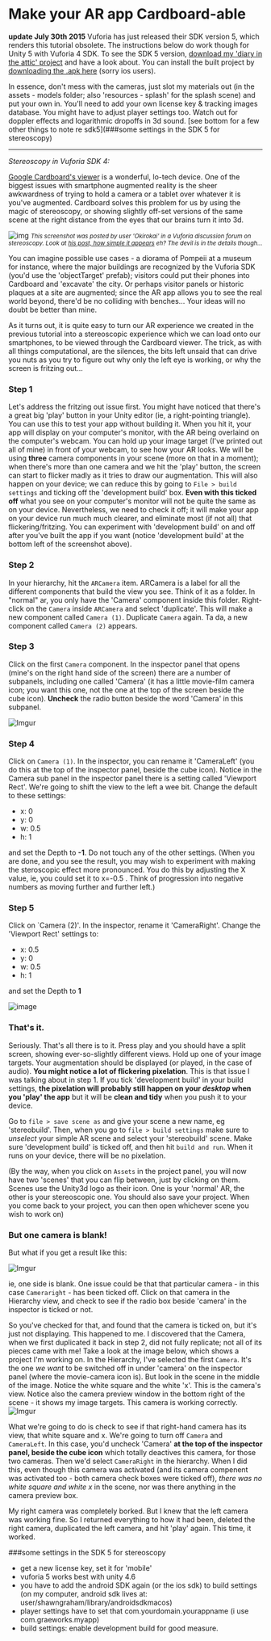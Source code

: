# Make your AR app Cardboard-able

**update July 30th 2015** Vuforia has just released their SDK version 5, which renders this tutorial obsolete. The instructions below do work though for Unity 5 with Vuforia 4 SDK. To see the SDK 5 version, [download my 'diary in the attic' project](https://www.dropbox.com/s/kvb2b2kls7zq6js/diary-in-attic-project.zip?dl=0) and have a look about. You can install the built project by [downloading the .apk here](https://www.dropbox.com/s/t1tq7mzxscy3c0o/test-new-sdk5.apk?dl=0) (sorry ios users).

In essence, don't mess with the cameras, just slot my materials out (in the assets - models folder; also 'resources - splash' for the splash scene) and put your own in. You'll need to add your own license key & tracking images database. You might have to adjust player settings too. Watch out for doppler effects and logarithmic dropoffs in 3d sound. [see bottom for a few other things to note re sdk5](###some settings in the SDK 5 for stereoscopy)

-----
*Stereoscopy in Vuforia SDK 4:*

[Google Cardboard's viewer](https://www.google.com/get/cardboard/) is a wonderful, lo-tech device. One of the biggest issues with smartphone augmented reality is the sheer awkwardness of trying to hold a camera or a tablet over whatever it is you've augmented. Cardboard solves this problem for us by using the magic of stereoscopy, or showing slightly off-set versions of the same scene at the right distance from the eyes that our brains turn it into 3d.

![img](https://developer.vuforia.com/sites/default/files/Screenshot_2015-06-26-16-49-05.png)
<small> _This screenshot was posted by user 'Okirokai' in a Vuforia discussion forum on stereoscopy. Look at [his post, how simple it appears](https://developer.vuforia.com/forum/unity-3-extension-technical-discussion/two-stereo-cameras-independent-ar-camera#comment-2051448) eh? The devil is in the details though..._</small>

You can imagine possible use cases - a diorama of Pompeii at a museum for instance, where the major buildings are recognized by the Vuforia SDK (you'd use the 'objectTarget' prefab); visitors could put their phones into Cardboard and 'excavate' the city. Or perhaps visitor panels or historic plaques at a site are augmented; since the AR app allows you to see the real world beyond, there'd be no colliding with benches... Your ideas will no doubt be better than mine.
 
As it turns out, it is quite easy to turn our AR experience we created in the previous tutorial into a stereoscopic experience which we can load onto our smartphones, to be viewed through the Cardboard viewer. The trick, as with all things computational, are the silences, the bits left unsaid that can drive you nuts as you try to figure out why only the left eye is working, or why the screen is fritzing out...

### Step 1

Let's address the fritzing out issue first. You might have noticed that there's a great big 'play' button in your Unity editor (ie, a right-pointing triangle). You can use this to test your app without building it. When you hit it, your app will display on your computer's monitor, with the AR being overlaind on the computer's webcam. You can hold up your image target (I've printed out all of mine) in front of your webcam, to see how your AR looks. We will be using **three** camera components in your scene (more on that in a moment); when there's more than one camera and we hit the 'play' button, the screen can start to flicker madly as it tries to draw our augmentation. This will also happen on your device; we can reduce this by going to `File > build settings` and ticking off the 'development build' box. **Even with this ticked off** what you see on your computer's monitor will not be quite the same as on your device. Nevertheless, we need to check it off; it will make your app on your device run much much clearer, and eliminate most (if not all) that flickering/fritzing. You can experiment with 'development build' on and off after you've built the app if you want (notice 'development build' at the bottom left of the screenshot above).

### Step 2

In your hierarchy, hit the `ARCamera` item. ARCamera is a label for all the different components that build the view you see. Think of it as a folder. In "normal" ar, you only have the 'Camera' component inside this folder. Right-click on the `Camera` inside `ARCamera` and select 'duplicate'. This will make a new component called `Camera (1)`. Duplicate `Camera` again. Ta da, a new component called `Camera (2)` appears.

### Step 3

Click on the first `Camera` component. In the inspector panel that opens (mine's on the right hand side of the screen) there are a number of subpanels, including one called 'Camera' (it has a little movie-film camera icon; you want this one, not the one at the top of the screen beside the cube icon). **Uncheck** the radio button beside the word 'Camera' in this subpanel.

![Imgur](http://i.imgur.com/spBz40J.png)

### Step 4

Click on `Camera (1)`. In the inspector, you can rename it 'CameraLeft' (you do this at the top of the inspector panel, beside the cube icon). Notice in the Camera sub panel in the inspector panel there is a setting called 'Viewport Rect'. We're going to shift the view to the left a wee bit. Change the default to these settings: 

+ x: 0
+ y: 0
+ w: 0.5
+ h: 1

and set the Depth to **-1**. Do not touch any of the other settings. (When you are done, and you see the result, you may wish to experiment with making the steroscopic effect more pronounced. You do this by adjusting the X value, ie, you could set it to x=-0.5 . Think of progression into negative numbers as moving further and further left.)

### Step 5

Click on `Camera (2)'. In the inspector, rename it 'CameraRight'. Change the 'Viewport Rect' settings to:

+ x: 0.5 
+ y: 0
+ w: 0.5
+ h: 1 

and set the Depth to **1**

![image](http://i.imgur.com/znieFFa.png)

### That's it.

Seriously. That's all there is to it. Press play and you should have a split screen, showing ever-so-slightly different views. Hold up one of your image targets. Your augmentation should be displayed (or played, in the case of audio). **You might notice a lot of flickering pixelation**. This is that issue I was talking about in step 1. If you tick 'development build' in your build settings, **the pixelation will probably still happen on your _desktop_ when you 'play' the app** but it will be **clean and tidy** when you push it to your device. 

Go to `file > save scene as` and give your scene a new name, eg 'stereobuild'. Then, when you go to `file > build settings` make sure to *unselect* your simple AR scene and select your 'stereobuild' scene. Make sure 'development build' is ticked off, and then hit `build and run`. When it runs on your device, there will be no pixelation.

(By the way, when you click on `Assets` in the project panel, you will now have two 'scenes' that you can flip between, just by clicking on them. Scenes use the Unity3d logo as their icon. One is your 'normal' AR, the other is your stereoscopic one. You should also save your project. When you come back to your project, you can then open whichever scene you wish to work on)

### But one camera is blank!

But what if you get a result like this:

![Imgur](http://i.imgur.com/GCOrXbe.png)

ie, one side is blank. One issue could be that that particular camera - in this case `Cameraright` - has been ticked off. Click on that camera in the Hierarchy view, and check to see if the radio box beside 'camera' in the inspector is ticked or not. 

So you've checked for that, and found that the camera is ticked on, but it's just not displaying. This happened to me. I discovered that the Camera, when we first duplicated it back in step 2, did not fully replicate; not all of its pieces came with me! Take a look at the image below, which shows a project I'm working on. In the Hierarchy, I've selected the first `Camera`. It's the one *we want* to be switched off in under 'camera' on the inspector panel (where the movie-camera icon is). But look in the scene in the middle of the image. Notice the white square and the white 'x'. This is the camera's view. Notice also the camera preview window in the bottom right of the scene - it shows my image targets. This camera is working correctly. 
![Imgur](http://i.imgur.com/PGxSCSA.png)

What we're going to do is check to see if that right-hand camera has its view, that white square and x. We're going to turn off `Camera` and `CameraLeft`. In this case, you'd uncheck 'Camera' **at the top of the inspector panel, beside the cube icon** which totally deactives this camera, for those two cameras. Then we'd select `CameraRight` in the hierarchy. When I did this, even though this camera was activated (and its camera compenent was activated too - both camera check boxes were ticked off), _there was no white square and white x_ in the scene, nor was there anything in the camera preview box. 

My right camera was completely borked. But I knew that the left camera was working fine. So I returned everything to how it had been, deleted the right camera, duplicated the left camera, and hit 'play' again. This time, it worked.

###some settings in the SDK 5 for stereoscopy
- get a new license key, set it for 'mobile'
- vuforia 5 works best with unity 4.6
- you have to add the android SDK again (or the ios sdk) to build settings (on my computer, android sdk lives at: user/shawngraham/library/androidsdkmacos)
- player settings have to set that com.yourdomain.yourappname (i use com.graeworks.myapp)
- build settings: enable development build for good measure.

